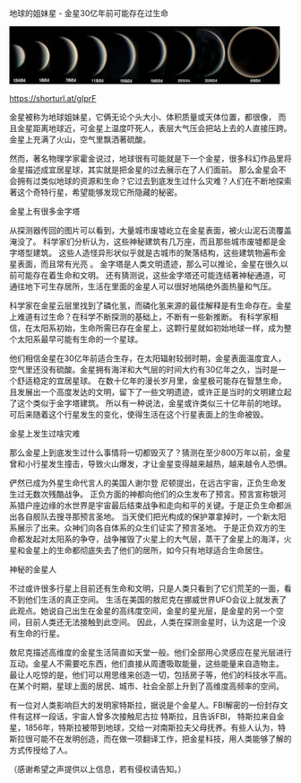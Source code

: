 地球的姐妹星 - 金星30亿年前可能存在过生命


![地球的姐妹星 - 金星30亿年前可能存在过生命](https://github.com/ywangnccu/ywang/blob/main/images/Venus1.jpg)

https://shorturl.at/gIprF

金星被称为地球姐妹星，它俩无论个头大小、体积质量或天体位置，都很像，
而且金星距离地球近，可金星上温度吓死人，表层大气压会把站上去的人直接压跨。金星上充满了火山，空气里飘洒著硫酸。

然而，著名物理学家霍金说过，地球很有可能就是下一个金星，很多科幻作品里将金星描述成宜居星球，其实就是把金星的过去展示在了人们面前。
那么金星会不会拥有过类似地球的资源和生命？它过去到底发生过什么灾难？人们在不断地探索著这个奇特行星，希望能够发现它所隐藏的秘密。

金星上有很多金字塔

从探测器传回的图片可以看到，大量城市废墟屹立在金星表面，被火山泥石流覆盖淹没了。
科学家们分析认为，这些神秘建筑有几万座，而且那些城市废墟都是金字塔型建筑。
这些人造怪异形状似乎就是古城市的聚落结构，这些建筑物遍布金星表面，而且常有光亮 。
金字塔是人类文明遗迹，那么可以推论，金星在很久以前可能存在着生命和文明。
还有猜测说，这些金字塔还可能连结著神秘通道，可通往地下可生存居所，生活在里面的金星人可以很好地隔绝外面热量和气压。

科学家在金星云层里找到了磷化氢，而磷化氢来源的最佳解释是有生命存在。金星上难道有过生命？在科学不断探测的基础上，不断有一些新推断。
有科学家相信，在太阳系初始，生命所需已存在金星上，这颗行星就如初始地球一样，成为整个太阳系最早可能有生命的一个星球。

他们相信金星在30亿年前适合生存，在太阳辐射较弱时期，金星表面温度宜人，空气里还没有硫酸。金星拥有海洋和大气层的时间大约有30亿年之久，当时是一个舒适稳定的宜居星球。
在数十亿年的漫长岁月里，金星极可能存在智慧生命，且发展出一个高度发达的文明，留下了一些文明遗迹，或许正是当时的文明建立起了这个类似于金字塔建筑。
所以有一种说法，金星或许类似三十亿年前的地球。可后来随着这个行星发生的变化，使得生活在这个行星表面上的生命被毁。

金星上发生过啥灾难

那么金星上到底发生过什么事情将一切都毁灭了？猜测在至少800万年以前，金星曾和小行星发生撞击，导致火山爆发，才让金星变得越来越热，越来越令人恐惧。

俨然已成为外星生命代言人的美国人谢尔登 尼顿提出，在远古宇宙，正负生命发生过无数次残酷战争。
正负方面的神都向他们的众生发布了预言。预言宣称银河系猎户座边缘的水世界是宇宙最后结束战争和走向和平的关键。于是正负生命都派出各自舰队去搜寻那预言圣地。
当天使们把光构成的保护罩拿掉时，一个新太阳系展示了出来。众神们向各自体系的众生们证实了预言圣地。
于是正负双方的生命都发起对太阳系的争夺，战争摧毁了火星上的大气层，蒸干了金星上的海洋，火星和金星上的生命都彻底失去了他们的居所，如今只有地球适合生命居住。

神秘的金星人

不过或许很多行星上目前还有生命和文明，只是人类只看到了它们荒芜的一面，看不到他们生活的真正空间。
生活在美国的敖尼克在挪威世界UFO会议上就发表了此观点。她说自己出生在金星的高纬度空间，金星的星光层，是金星的另一个空间，目前人类还无法接触到此空间。
因此，人类在探测金星时，认为这是一个没有生命的行星。

敖尼克描述高维度的金星生活简直如天堂一般。他们全部用心灵感应在星光层进行互动。金星人不需要吃东西，他们直接从周遭吸取能量，这些能量来自造物主。
最让人吃惊的是，他们可以用思维来创造一切，包括房子等，他们的科技水平高。在某个时期，星球上面的居民、城市、社会全部上升到了高维度高频率的空间。

有一位对人类影响巨大的发明家特斯拉，据说是个金星人。FBI解密的一份封存文件有这样一段话，宇宙人曾多次接触尼古拉 特斯拉，且告诉FBI，
特斯拉来自金星，1856年，特斯拉被带到地球，交给一对南斯拉夫父母抚养。有些人认为，特斯拉很可能不在发明创造，而在做一项翻译工作，把金星科技，用人类能够了解的方式传授给了人。

（感谢希望之声提供以上信息，若有侵权请告知。）
